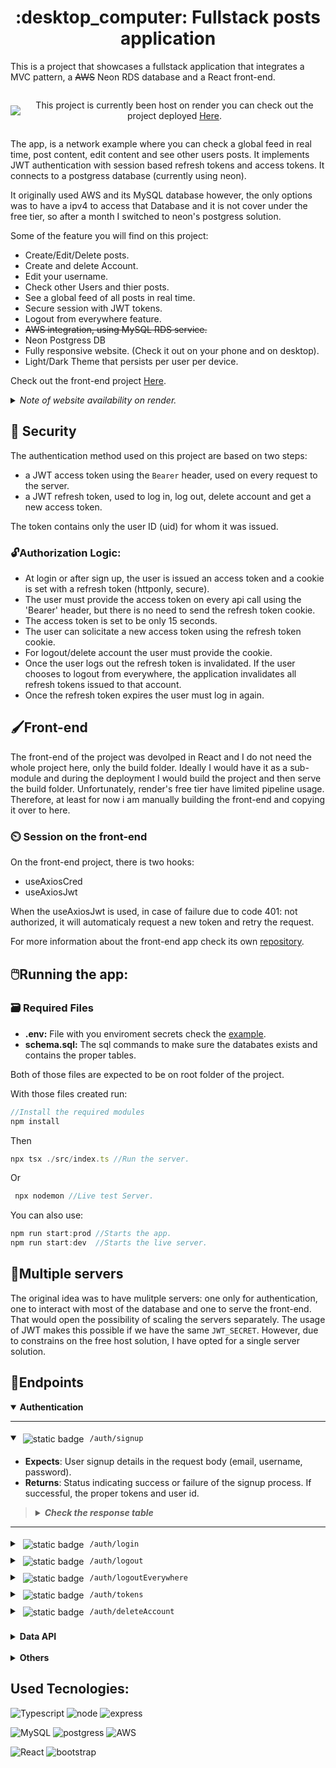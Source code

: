 <h1 align="center" style="font-weight: Bold">:desktop_computer: Fullstack posts application </h1>

This is a project that showcases a fullstack application that integrates a MVC pattern, a ~~AWS~~ Neon RDS database and a React front-end.

<div style="display:flex; flex-direction: row; align-content: center; gap: 5px; align-items: center;">
<img src="https://img.shields.io/website.svg?down_color=red&down_message=down&up_color=green&up_message=up&url=http%3A%2F%2Fcv.lbesson.qc.to" align=center></img>
<p align=center>
This project is currently been host on render you can check out the project deployed
<a href="https://fullstackaws.onrender.com/">Here</a>.</p>
</div>

The app, is a network example where you can check a global feed in real time, post content, edit content and see other users posts. It implements JWT authentication with session based refresh tokens and access tokens. It connects to a postgress database (currently using neon).

It originally used AWS and its MySQL database however, the only options was to have a ipv4 to access that Database and it is not cover under the free tier, so after a month I switched to neon's postgress solution. 

Some of the feature you will find on this project:

- Create/Edit/Delete posts.
- Create and delete Account.
- Edit your username.
- Check other Users and thier posts.
- See a global feed of all posts in real time.
- Secure session with JWT tokens.
- Logout from everywhere feature.
- ~~AWS integration, using MySQL RDS service.~~
- Neon Postgress DB
- Fully responsive website. (Check it out on your phone and on desktop).
- Light/Dark Theme that persists per user per device.

Check out the front-end project [Here](https://github.com/vtmattedi/fullstackAwsfront).

<details><summary ><i>Note of website availability on render.</i></summary>

---

The free tier on render makes the server spin down after beeing inactive so I made little python script that constantly pings the server so it is always readly available (if the server is not up it takes up to a few minutes to get it running again) however, to save a few minutes on render I shut the script down between 1 and 5 am (GMT -3), therefore it is expected for the web page to take a long time on first access during those hours.

</details>

## 🔏 Security

The authentication method used on this project are based on two steps:

* a JWT access token using the `Bearer` header, used on every request to the server.
* a JWT refresh token, used to log in, log out, delete account and get a new access token.

The token contains only the user ID (uid) for whom it was issued.

### 🔓Authorization Logic:

* At login or after sign up, the user is issued an access token and a cookie is set with a refresh token (httponly, secure).
* The user must provide the access token on every api call using the 'Bearer' header, but there is no need to send the refresh token cookie.
* The access token is set to be only 15 seconds.
* The user can solicitate a new access token using the refresh token cookie.
* For logout/delete account the user must provide the cookie.
* Once the user logs out the refresh token is invalidated. If the user chooses to logout from everywhere, the application invalidates all refresh tokens issued to that account.
* Once the refresh token expires the user must log in again.

## 🖌️Front-end

The front-end of the project was devolped in React and I do not need the whole project here, only the build folder. Ideally I would have it as a sub-module and during the deployment I would build the project
and then serve the build folder. Unfortunately, render's free tier have limited pipeline usage. Therefore, at least for now i am manually building the front-end and copying it over to here.

### ⏲️ Session on the front-end

 On the front-end project, there is two hooks:

* useAxiosCred
* useAxiosJwt

When the useAxiosJwt is used, in case of failure due to code 401: not authorized, it will automaticaly request a new token and retry the request.

For more information about the front-end app check its own [repository]().

## 🖱️Running the app:

### 🗃️ Required Files

* **.env:** File with you enviroment secrets check the [example](/.example.env).
* **schema.sql:** The sql commands to make sure the databates exists and contains the proper tables.

Both of those files are expected to be on root folder of the project.

With those files created run:

```JavaScript
//Install the required modules
npm install
```

Then

```JavaScript
npx tsx ./src/index.ts //Run the server.
```

Or

```JavaScript
 npx nodemon //Live test Server.
```

You can also use:

```JavaScript
npm run start:prod //Starts the app.
npm run start:dev  //Starts the live server.
```

## 💠Multiple servers

The original idea was to have mulitple servers: one only for authentication, one to interact with most of the database and one to serve the front-end. That would open the possibility of scaling the servers separately. The usage of JWT makes this possible if we have the same `JWT_SECRET`. However, due to constrains on the free host solution, I have opted for a single server solution.

## 📍Endpoints

<details open>
<summary><b>Authentication</b></summary>

---

<details open>
<summary>
<picture><img  src="https://img.shields.io/badge/POST-blue?style=plastic" style="margin: 5px" alt="static badge" align=center></picture>
<code>/auth/signup</code>
</summary>

- **Expects**: User signup details in the request body (email, username, password).
- **Returns**: Status indicating success or failure of the signup process. If successful, the proper tokens and user id.

> <details>
> <summary><b><i>Check the response table</b></i></summary>
> <hr>
> <table>
>     <thead>
>         <tr style="align-text: center;">
>             <th>Code</th>
>             <th>Body</th>
>             <th>Description</th>
>         </tr>
>     </thead>
>     <tbody>
>         <tr>
>             <td>${\color{green}\textbf{201}}$</td>
>             <td><code>{accessToken: string, uid: int}</code></td>
>             <td>Signup successful, set refreshToken cookie.</td>
>         </tr>
>         <tr>
>             <td>${\color{red}\textbf{400}}$</td>
>             <td><code>{message: string}</code></td>
>             <td>Invalid input. the <code>message</code> will contain information about what is wrong with the input.</td>
>         </tr>
>         <tr>
>             <td>${\color{red}\textbf{409}}$</td>
>             <td><code>{message: string}</code></td>
>             <td>Email already registred to an account.</td>
>         </tr>
>         <tr>
>            <td>${\color{red}\textbf{500}}$</td>
>             <td><code>{message: string}</code></td>
>             <td>Internal server error.</td>
>         </tr>
>     </tbody>
> </table>
> </details>

<hr>
</details>

<details>
<summary>
<picture><img  src="https://img.shields.io/badge/POST-blue?style=plastic" style="margin: 5px" alt="static badge" align=center></picture>
<code>/auth/login</code>
</summary>

- **Expects**: User login details in the request body (email, password).
- **Returns**: Status indicating success or failure of the login process. If successful, the proper tokens and user id.

> <details>
> <summary><b><i>Check the response table</b></i></summary>
> <hr>
> <table>
>     <thead>
>         <tr style="align-text: center;">
>             <th>Code</th>
>             <th>Body</th>
>             <th>Description</th>
>         </tr>
>     </thead>
>     <tbody>
>         <tr>
>             <td>${\color{green}\textbf{200}}$</td>
>             <td><code>{accessToken: string, uid: int}</code></td>
>             <td>Login successful, set refreshToken cookie.</td>
>         </tr>
>         <tr>
>             <td>${\color{red}\textbf{401}}$</td>
>             <td><code>{message: string}</code></td>
>             <td>Unauthorized, invalid credentials.</td>
>         </tr>
>         <tr>
>            <td>${\color{red}\textbf{500}}$</td>
>             <td><code>{message: string}</code></td>
>             <td>Internal server error.</td>
>         </tr>
>     </tbody>
> </table>
> </details>

<hr>
</details>

<details>
<summary>
<picture><img  src="https://img.shields.io/badge/DELETE-red?style=plastic" style="margin: 5px" alt="static badge" align=center></picture>
<code>/auth/logout</code>
</summary>

- **Expects**: Cookie with the refresh token.
- **Returns**: Status indicating success or failure of the logout process.

> <details>
> <summary><b><i>Check the response table</b></i></summary>
> <hr>
> <table>
>     <thead>
>         <tr style="align-text: center;">
>             <th>Code</th>
>             <th>Body</th>
>             <th>Description</th>
>         </tr>
>     </thead>
>     <tbody>
>         <tr>
>             <td>${\color{green}\textbf{200}}$</td>
>              <td><code>{message: string}</code></td>
>             <td>Logout successful, refreshToken cookie clear.</td>
>         </tr>
>         <tr>
>             <td>${\color{red}\textbf{401}}$</td>
>             <td><code>{message: string}</code></td>
>             <td>Invalid refreshToken cookie.</td>
>         </tr>
>         <tr>
>             <td>${\color{red}\textbf{500}}$</td>
>             <td><code>{message: string}</code></td>
>             <td>Internal server error.</td>
>         </tr>
>     </tbody>
> </table>
> </details>

<hr>
</details>

<details>
<summary>
<picture><img  src="https://img.shields.io/badge/DELETE-red?style=plastic" style="margin: 5px" alt="static badge" align=center></picture>
<code>/auth/logoutEverywhere</code>
</summary>

- **Expects**: Cookie with the refresh token.
- **Returns**: Status indicating success or failure of the logout process for all sessions.

> <details>
> <summary><b><i>Check the response table</b></i></summary>
> <hr>
> <table>
>     <thead>
>         <tr style="align-text: center;">
>             <th>Code</th>
>             <th>Body</th>
>             <th>Description</th>
>         </tr>
>     </thead>
>     <tbody>
>         <tr>
>             <td>${\color{green}\textbf{200}}$</td>
>               <td><code>{message: string, terminated: int}</code></td>
>             <td>Logout successful from all sessions, all refresh tokens with the token's uid deleted from the valid database.<code>terminated</code> indicates how many tokens were invalidated.</td>. refreshToken cookie cleared.
>         </tr>
>         <tr>
>             <td>${\color{red}\textbf{401}}$</td>
>             <td><code>{message: string}</code></td>
>             <td>Invalid refresh token.</td>
>         </tr>
>         <tr>
>             <td>${\color{red}\textbf{500}}$</td>
>             <td><code>{message: string}</code></td>
>             <td>Internal server error.</td>
>         </tr>
>     </tbody>
> </table>
> </details>

<hr>
</details>

<details>
<summary>
<picture><img  src="https://img.shields.io/badge/POST-blue?style=plastic" style="margin: 5px" alt="static badge" align=center></picture>
<code>/auth/tokens</code>
</summary>

- **Expects**: Cookie with the refresh token.
- **Returns**: New access token if refresh is successful.

> <details>
> <summary><b><i>Check the response table</b></i></summary>
> <hr>
> <table>
>     <thead>
>         <tr style="align-text: center;">
>             <th>Code</th>
>             <th>Body</th>
>             <th>Description</th>
>         </tr>
>     </thead>
>     <tbody>
>         <tr>
>             <td>${\color{green}\textbf{200}}$</td>
>             <td><code>{accessToken: string, uid: int}</code></td>
>             <td>New access token issued.</td>
>         </tr>
>         <tr>
>             <td>${\color{red}\textbf{401}}$</td>
>             <td><code>{message: string}</code></td>
>             <td>Unauthorized, invalid refresh token.</td>
>         </tr>
>         <tr>
>            <td>${\color{red}\textbf{500}}$</td>
>             <td><code>{message: string}</code></td>
>             <td>Internal server error.</td>
>         </tr>
>     </tbody>
> </table>
> </details>

<hr>
</details>

<details>
<summary>
<picture><img  src="https://img.shields.io/badge/DELETE-red?style=plastic" style="margin: 5px" alt="static badge" align=center></picture>
<code>/auth/deleteAccount</code>
</summary>

- **Expects**: Cookie with the refresh token.
- **Returns**: Status indicating success or failure of the account deletion process.

> <details>
> <summary><b><i>Check the response table</b></i></summary>
> <hr>
> <table>
>     <thead>
>         <tr style="align-text: center;">
>             <th>Code</th>
>             <th>Body</th>
>             <th>Description</th>
>         </tr>
>     </thead>
>     <tbody>
>         <tr>
>             <td>${\color{green}\textbf{200}}$</td>
>             <td><code>{message: string}</code></td>
>             <td>Account deletion successful.</td>
>         </tr>
>         <tr>
>             <td>${\color{red}\textbf{401}}$</td>
>             <td><code>{message: string}</code></td>
>             <td>Unauthorized, invalid credentials.</td>
>         </tr>
>    <tr>
>             <td>${\color{red}\textbf{403}}$</td>
>             <td><code>{message: string}</code></td>
>             <td>Forbidden, trying to delete an account that is not the same as the refresh token or protected accounts.</td>
>         </tr>
>         <tr>
>            <td>${\color{red}\textbf{500}}$</td>
>             <td><code>{message: string}</code></td>
>             <td>Internal server error.</td>
>         </tr>
>     </tbody>
> </table>
> </details>

<hr>
</details></details>
<br>
<details >
<summary><b>Data API</b></summary>
<br>
<p>All Routes on this list (<code>/api/*</code>) are authenticated via a <a href="./src/app/Controllers/authMiddleware.ts">middleware</a> and require an access token. Failure to provide a valid token in the request header, will result in the following response:
</p>

<table>
<thead>
</thead>
<tbody>
<tr>
   <tr style="align-text: center;">
        <th>Code</th>
        <th>Body</th>
        <th>Description</th>
    </tr>
<td>${\color{green}\textbf{401}}$</td>
<td><code>{error: string}</code></td>
<td>Not Authenticated</td>
</tr>
</tbody>
</table>

<hr><details>
<summary>
<picture><img src="https://img.shields.io/badge/GET-green?style=plastic" style="margin: 5px" alt="static badge" align=center></picture>
<code>/api/allposts</code>
</summary>

- **Expects**: Size of the posts array in the URL parameters (optional, default = 100).
- **Returns**: Array of the posts from all users.

> <details>
> <summary><b><i>Check the response table</b></i></summary>
> <hr>
> <table>
>     <thead>
>         <tr style="align-text: center;">
>             <th>Code</th>
>             <th>Body</th>
>             <th>Description</th>
>         </tr>
>     </thead>
>     <tbody>
>         <tr>
>             <td>${\color{green}\textbf{200}}$</td>
>             <td><code>{posts: Array< Posts > }</code></td>
>             <td>Array of posts objects.</td>
>         </tr>
>         <tr>
>             <td>${\color{green}\textbf{500}}$</td>
>             <td><code>{message: string}</code></td>
>             <td>Internal Server Error</td>
>         </tr>
>     </tbody>
> </table>
> </details>

<hr>
</details>
<details>
<summary>
<picture><img src="https://img.shields.io/badge/GET-green?style=plastic" style="margin: 5px" alt="static badge" align=center></picture>
<code>/api/posts/:id</code>
</summary>

- **Expects**:

  * User ID in the URL path (optional, if missing will default to user's id. Anything other than positive numbers are treated as missing).
  * Size in the URL parameters (optional, if missing will default to 100.
    Anything other than positive numbers are treated as missing).
- **Returns**: Posts from the target id with a maximum of the requested size.
- **Example**:

  * `<code>`/api/posts?size=100 `</code>` -> Gets the last 100 posts of the uid present in the accessToken.
  * `<code>`/api/posts/10?size=30 `</code>` -> Gets the last 30 posts of user with uid = 10.
  * `<code>`/api/posts/10?size=j `</code>` -> Gets the last 100 posts of user with uid = 10.

> <details>
> <summary><b><i>Check the response table</b></i></summary>
> <hr>
> <table>
>     <thead>
>         <tr style="align-text: center;">
>             <th>Code</th>
>             <th>Body</th>
>             <th>Description</th>
>         </tr>
>     </thead>
>     <tbody>
>         <tr>
>             <td>${\color{green}\textbf{200}}$</td>
>             <td><code>{posts: Array< Posts >}</code></td>
>             <td>Array of posts from target id.</td>
>         </tr>
>         <tr>
>            <td>${\color{red}\textbf{500}}$</td>
>             <td><code>{message: string}</code></td>
>             <td>Internal server error.</td>
>         </tr>
>     </tbody>
> </table>
> </details>

<hr>
</details>

<details>
<summary>
<picture><img src="https://img.shields.io/badge/GET-green?style=plastic" style="margin: 5px" alt="static badge" align=center></picture>
<code>/api/newposts</code>
</summary>

- **Expects**:
  * A `<code>`lastId `</code>` in the URL parameters.
  * A `<code>`targetId `</code>` in the URL parameters. (optional, if not present will be defaulted to all users)
- **Returns**: An array of posts created after the last id provided (from the target id if provided) and an array of the deleted post IDs in the last 10 minutes.

> <details>
> <summary><b><i>Check the response table</b></i></summary>
> <hr>
> <table>
>     <thead>
>         <tr style="align-text: center;">
>             <th>Code</th>
>             <th>Body</th>
>             <th>Description</th>
>         </tr>
>     </thead>
>     <tbody>
>         <tr>
>             <td>${\color{green}\textbf{200}}$</td>
>             <td><code>{posts: Array< Posts >, deleted Array< int >}</code></td>
>             <td>New posts since lastId and deleted posts' IDs.</td>
>         </tr>
>         <tr>
>             <td>${\color{red}\textbf{500}}$</td>
>             <td><code>{message: string}</code></td>
>             <td>Internal server error.</td>
>         </tr>
>     </tbody>
> </table>
> </details>

<hr>
</details>

<details>
<summary>
<picture><img src="https://img.shields.io/badge/POST-blue?style=plastic" style="margin: 5px" alt="static badge" align=center></picture>
<code>/api/newpost</code>
</summary>

- **Expects**: New post details in the request body (title, content).
- **Returns**: Status indicating success or failure of the post creation process.

> <details>
> <summary><b><i>Check the response table</b></i></summary>
> <hr>
> <table>
>     <thead>
>         <tr style="align-text: center;">
>             <th>Code</th>
>             <th>Body</th>
>             <th>Description</th>
>         </tr>
>     </thead>
>     <tbody>
>         <tr>
>             <td>${\color{green}\textbf{201}}$</td>
>             <td><code>{message:string, postId: int}</code></td>
>             <td>New post created successfully.</td>
>         </tr>
>         <tr>
>             <td>${\color{red}\textbf{400}}$</td>
>             <td><code>{message: string}</code></td>
>             <td>Invalid input.</td>
>         </tr>
>         <tr>
>            <td>${\color{red}\textbf{500}}$</td>
>             <td><code>{message: string}</code></td>
>             <td>Internal server error.</td>
>         </tr>
>     </tbody>
> </table>
> </details>

<hr>
</details>

<details>
<summary>
<picture><img src="https://img.shields.io/badge/PUT-orange?style=plastic" style="margin: 5px" alt="static badge" align=center></picture>
<code>/api/editpost</code>
</summary>

- **Expects**: Updated post details in the request body ( postid, title, content).
- **Returns**: Status code indicating success or failure of the post deletion process and a status message.

> <details>
> <summary><b><i>Check the response table</b></i></summary>
> <hr>
> <table>
>     <thead>
>         <tr style="align-text: center;">
>             <th>Code</th>
>             <th>Body</th>
>             <th>Description</th>
>         </tr>
>     </thead>
>     <tbody>
>         <tr>
>             <td>${\color{green}\textbf{200}}$</td>
>             <td><code>{message: string}</code></td>
>             <td>Post updated successfully.</td>
>         </tr>
>         <tr>
>             <td>${\color{red}\textbf{400}}$</td>
>             <td><code>{message: string}</code></td>
>             <td>Invalid input. Either title or content are empty.</td>
>         </tr>
>         <tr>
>             <td>${\color{red}\textbf{403}}$</td>
>             <td><code>{message: string}</code></td>
>             <td>Unauthorized, token's ID does not match post owners.</td>
>         </tr>
>         <tr>
>            <td>${\color{red}\textbf{404}}$</td>
>             <td><code>{message: string}</code></td>
>             <td>Post not found (post id not present in the database).</td>
>         </tr>
>         <tr>
>            <td>${\color{red}\textbf{500}}$</td>
>             <td><code>{message: string}</code></td>
>             <td>Internal server error.</td>
>         </tr>
>     </tbody>
> </table>
> </details>

<hr>
</details>

<details>
<summary>
<picture><img src="https://img.shields.io/badge/DELETE-red?style=plastic" style="margin: 5px" alt="static badge" align=center></picture>
<code>/api/deletepost</code>
</summary>

- **Expects**: Post ID in the URL parameters.
- **Returns**: Status code indicating success or failure of the post deletion process and a status message.

> <details>
> <summary><b><i>Check the response table</b></i></summary>
> <hr>
> <table>
>     <thead>
>         <tr style="align-text: center;">
>             <th>Code</th>
>             <th>Body</th>
>             <th>Description</th>
>         </tr>
>     </thead>
>     <tbody>
>         <tr>
>             <td>${\color{green}\textbf{200}}$</td>
>              <td><code>{message: string}</code></td>
>             <td>Post deleted successfully.</td>
>         </tr>
>         <tr>
>             <td>${\color{red}\textbf{403}}$</td>
>             <td><code>{message: string}</code></td>
>             <td>Unauthorized, token's ID does not match post's owner.</td>
>         </tr>
>         <tr>
>             <td>${\color{red}\textbf{404}}$</td>
>             <td><code>{message: string}</code></td>
>             <td>Post not found. (Post ID does not exist in the database).</td>
>         </tr>
>         <tr>
>            <td>${\color{red}\textbf{500}}$</td>
>             <td><code>{message: string}</code></td>
>             <td>Internal server error.</td>
>         </tr>
>     </tbody>
> </table>
> </details>

<hr>
</details>

<details>
<summary>
<picture><img src="https://img.shields.io/badge/GET-green?style=plastic" style="margin: 5px" alt="static badge" align=center></picture>
<code>/api/dashboard</code>
</summary>

- **Expects**: `uid` in the request body.
- **Returns**: The user's own information, including username, email, ID, and creation date.

> <details>
> <summary><b><i>Check the response table</b></i></summary>
> <hr>
> <table>
>     <thead>
>         <tr style="align-text: center;">
>             <th>Code</th>
>             <th>Body</th>
>             <th>Description</th>
>         </tr>
>     </thead>
>     <tbody>
>         <tr>
>             <td>${\color{green}\textbf{200}}$</td>
>             <td><code>{ user: string, email: string, id: int, created_at: string }</code></td>
>             <td>User information retrieved successfully.</td>
>         </tr>
>         <tr>
>             <td>${\color{red}\textbf{404}}$</td>
>             <td><code>{ message: 'User not found' }</code></td>
>             <td>User ID not found in the system.</td>
>         </tr>
>         <tr>
>            <td>${\color{red}\textbf{500}}$</td>
>             <td><code>{ message: 'Internal Server Error' }</code></td>
>             <td>Server encountered an error.</td>
>         </tr>
>     </tbody>
> </table>
> </details>

<hr>
</details>

<details>
<summary>
<picture><img src="https://img.shields.io/badge/POST-blue?style=plastic" style="margin: 5px" alt="static badge" align=center></picture>
<code>/api/edituser</code>
</summary>

- **Expects**: `uid` in the request body, along with updated `username` or `email`.
- **Returns**: Status indicating whether the user details were successfully updated.

> <details>
> <summary><b><i>Check the response table</b></i></summary>
> <hr>
> <table>
>     <thead>
>         <tr style="align-text: center;">
>             <th>Code</th>
>             <th>Body</th>
>             <th>Description</th>
>         </tr>
>     </thead>
>     <tbody>
>         <tr>
>             <td>${\color{green}\textbf{200}}$</td>
>             <td><code>{ message: string }</code></td>
>             <td>User details successfully updated.</td>
>         </tr>
>         <tr>
>             <td>${\color{red}\textbf{400}}$</td>
>             <td><code>{ message: string }</code></td>
>             <td>Missing or invalid fields in request body.</td>
>         </tr>
>         <tr>
>            <td>${\color{red}\textbf{500}}$</td>
>             <td><code>{ message: string }</code></td>
>             <td>Server encountered an error.</td>
>         </tr>
>     </tbody>
> </table>
> </details>

<hr>
</details>

<details>
<summary>
<picture><img src="https://img.shields.io/badge/GET-green?style=plastic" style="margin: 5px" alt="static badge" align=center></picture>
<code>/api/finduser</code>
</summary>

- **Expects**:  `searchTerm` as a URL parameter.
- **Returns**: An array of users that match the `searchTerm`.

> <details>
> <summary><b><i>Check the response table</b></i></summary>
> <hr>
> <table>
>     <thead>
>         <tr style="align-text: center;">
>             <th>Code</th>
>             <th>Body</th>
>             <th>Description</th>
>         </tr>
>     </thead>
>     <tbody>
>         <tr>
>             <td>${\color{green}\textbf{200}}$</td>
>             <td><code>{ user: Array< User > }</code></td>
>             <td> Array of users matching <code>searchTerm</code>. If <code>searchTerm</code> has length < 2 or is empty it will always return an empty array.</td>
>         </tr>
>     </tbody>
> </table>
> </details>

<hr>
</details>
<details>
<summary>
<picture><img src="https://img.shields.io/badge/GET-green?style=plastic" style="margin: 5px" alt="static badge" align=center></picture>
<code>/api/userinfo/:id</code>
</summary>

- **Expects**: `userid` as a URL path.
- **Returns**: Information about a specific user if found.

> <details>
> <summary><b><i>Check the response table</b></i></summary>
> <hr>
> <table>
>     <thead>
>         <tr style="align-text: center;">
>             <th>Code</th>
>             <th>Body</th>
>             <th>Description</th>
>         </tr>
>     </thead>
>     <tbody>
>         <tr>
>             <td>${\color{green}\textbf{200}}$</td>
>             <td><code>{ user: User }</code></td>
>             <td>User information retrieved successfully.</td>
>         </tr>
>         <tr>
>             <td>${\color{red}\textbf{404}}$</td>
>             <td><code>{ message: string }</code></td>
>             <td>User ID not found in the system.</td>
>         </tr>
>         <tr>
>            <td>${\color{red}\textbf{500}}$</td>
>             <td><code>{ message: string }</code></td>
>             <td>Server encountered an error.</td>
>         </tr>
>     </tbody>
> </table>
> </details>

<hr>
</details>

</details>

<br>
<details>
<summary><b>Others</b></summary>
<hr>
<details>
<summary>
<picture><img src="https://img.shields.io/badge/GET-green?style=plastic" style="margin: 5px" alt="static badge" align=center></picture>
<code>/api/healthy</code>
</summary>

- **Info**: Health check route.
- **Expects**: Nothing.
- **Returns**: OK if server if live.

> <details>
> <summary><b><i>Check the response table</b></i></summary>
> <hr>
> <table>
>     <thead>
>         <tr style="align-text: center;">
>             <th>Code</th>
>             <th>Body</th>
>             <th>Description</th>
>         </tr>
>     </thead>
>     <tbody>
>         <tr>
>             <td>${\color{green}\textbf{200}}$</td>
>             <td><code> "Server is live."</code></td>
>             <td>Should always respond with code 200.</td>
>         </tr>    
>     </tbody>
> </table>
> </details>

<hr>
</details>

<details>
<summary>
<picture><img src="https://img.shields.io/badge/GET-green?style=plastic" style="margin: 5px" alt="static badge" align=center></picture>
<code>/</code>
</summary>

- **Expects**: Nothing.
- **Returns**: The HTML for the index page.

> <details>
> <summary><b><i>Check the response table</b></i></summary>
> <hr>
> <table>
>     <thead>
>         <tr style="align-text: center;">
>             <th>Code</th>
>             <th>Body</th>
>             <th>Description</th>
>         </tr>
>     </thead>
>     <tbody>
>         <tr>
>             <td>${\color{green}\textbf{200}}$</td>
>             <td><code>HTML file</code></td>
>             <td>Serves the front-end app.</td>
>         </tr>    
>     </tbody>
> </table>
> </details>

<hr>
</details>

<details>
<summary>
<picture><img src="https://img.shields.io/badge/GET-green?style=plastic" style="margin: 5px" alt="static badge" align=center></picture>
<code>/%filename%</code>
</summary>

- **Info**: static files for the front-end app.
- **Expects**: Nothing.
- **Returns**: The file if it exists.

> <details>
> <summary><b><i>Check the response table</b></i></summary>
> <hr>
> <table>
>     <thead>
>         <tr style="align-text: center;">
>             <th>Code</th>
>             <th>Body</th>
>             <th>Description</th>
>         </tr>
>     </thead>
>     <tbody>
>         <tr>
>             <td>${\color{green}\textbf{200}}$</td>
>             <td><code> The file if it exists in the proper folder.</code></td>
>             <td>Should always respond with code 200.</td>
>         </tr>    
>     </tbody>
> </table>
> </details>

<hr>
</details>

<details>
<summary>
<picture><img src="https://img.shields.io/badge/ALL-magenta?style=plastic" style="margin: 5px" alt="static badge" align=center></picture>
Others
</summary>

- **Info**: If the path/method does not match with one of the above nor with a static file's name it will simply server the `ìndex.html` file.

</details>

</details>

## Used Tecnologies:
![Typescript](https://img.shields.io/badge/TypeScript-007ACC?style=for-the-badge&logo=typescript&logoColor=white)
![node](https://img.shields.io/badge/Node.js-43853D?style=for-the-badge&logo=node.js&logoColor=white)
![express](https://img.shields.io/badge/Express.js-404D59?style=for-the-badge)

![MySQL](https://img.shields.io/badge/MySQL-00000F?style=for-the-badge&logo=mysql&logoColor=white)
![postgress](https://img.shields.io/badge/PostgreSQL-316192?style=for-the-badge&logo=postgresql&logoColor=white)
![AWS](https://img.shields.io/badge/Amazon_AWS-232F3E?style=for-the-badge&logo=amazon-aws&logoColor=whit)

![React](https://img.shields.io/badge/React-226973?style=for-the-badge&logo=react&logoColor=61DAFB)
![bootstrap](https://img.shields.io/badge/Bootstrap-563D7C?style=for-the-badge&logo=bootstrap&logoColor=white)
